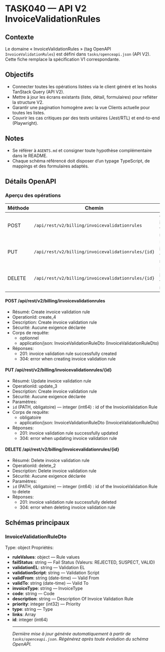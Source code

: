 # TASK040 — API V2 InvoiceValidationRules

## Contexte
Le domaine « InvoiceValidationRules » (tag OpenAPI `InvoiceValidationRules`) est défini dans `tasks/openceapi.json` (API V2). Cette fiche remplace la spécification V1 correspondante.

## Objectifs
- Connecter toutes les opérations listées via le client généré et les hooks TanStack Query (API V2).
- Mettre à jour les écrans existants (liste, détail, formulaires) pour refléter la structure V2.
- Garantir une pagination homogène avec la vue Clients actuelle pour toutes les listes.
- Couvrir les cas critiques par des tests unitaires (Jest/RTL) et end-to-end (Playwright).

## Notes
- Se référer à `AGENTS.md` et consigner toute hypothèse complémentaire dans le README.
- Chaque schéma référencé doit disposer d’un typage TypeScript, de mappings et des formulaires adaptés.

## Détails OpenAPI

### Aperçu des opérations

| Méthode | Chemin | Résumé | OperationId |
| --- | --- | --- | --- |
| POST | `/api/rest/v2/billing/invoicevalidationrules` | Create invoice validation rule | create_4 |
| PUT | `/api/rest/v2/billing/invoicevalidationrules/{id}` | Update invoice validation rule | update_3 |
| DELETE | `/api/rest/v2/billing/invoicevalidationrules/{id}` | Delete invoice validation rule | delete_2 |

#### POST /api/rest/v2/billing/invoicevalidationrules

- Résumé: Create invoice validation rule
- OperationId: create_4
- Description: Create invoice validation rule
- Sécurité: Aucune exigence déclarée
- Corps de requête:
  - optionnel
  - application/json: InvoiceValidationRuleDto (InvoiceValidationRuleDto)
- Réponses:
  - 201: invoice validation rule successfully created
  - 304: error when creating invoice validation rule

#### PUT /api/rest/v2/billing/invoicevalidationrules/{id}

- Résumé: Update invoice validation rule
- OperationId: update_3
- Description: Create invoice validation rule
- Sécurité: Aucune exigence déclarée
- Paramètres:
- `id` (PATH, obligatoire) — integer (int64) : id of the InvoiceValidation Rule
- Corps de requête:
  - obligatoire
  - application/json: InvoiceValidationRuleDto (InvoiceValidationRuleDto)
- Réponses:
  - 201: invoice validation rule successfully updated
  - 304: error when updating invoice validation rule

#### DELETE /api/rest/v2/billing/invoicevalidationrules/{id}

- Résumé: Delete invoice validation rule
- OperationId: delete_2
- Description: Delete invoice validation rule
- Sécurité: Aucune exigence déclarée
- Paramètres:
- `id` (PATH, obligatoire) — integer (int64) : id of the InvoiceValidation Rule to delete
- Réponses:
  - 201: invoice validation rule successfully deleted
  - 304: error when deleting invoice validation rule

## Schémas principaux

### InvoiceValidationRuleDto
Type: object
Propriétés:
- **ruleValues**: object — Rule values
- **failStatus**: string — Fail Status (Valeurs: REJECTED, SUSPECT, VALID)
- **validationEL**: string — Validation EL
- **validationScript**: string — Validation Script
- **validFrom**: string (date-time) — Valid From
- **validTo**: string (date-time) — Valid To
- **invoiceType**: string — InvoiceType
- **code**: string — Code
- **description**: string — Description Of Invoice Validation Rule
- **priority**: integer (int32) — Priority
- **type**: string — Type
- **links**: Array<object>
- **id**: integer (int64)

---

_Dernière mise à jour générée automatiquement à partir de `tasks/openceapi.json`. Régénérez après toute évolution du schéma OpenAPI._
